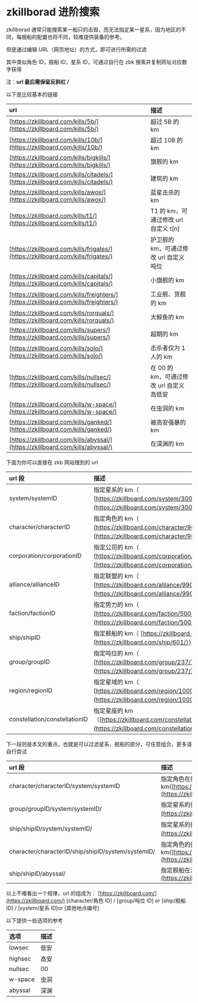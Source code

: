 # zkillborad 进阶搜索

zkillborad 通常只能搜索某一船只的击毁，而无法指定某一星系，因为地区的不同，每艘船的配置也将不同，较难提供装备的参考。

但是通过编辑 URL（网页地址）的方式，即可进行所需的过滤

其中类似角色 ID，舰船 ID，星系 ID，可通过自行在 zbk 搜索并复制网址对应数字获得

注：**url 最后需保留反斜杠 /**

以下是比较基本的链接

| url | 描述 |
| :--- | :--- |
| [https://zkillboard.com/kills/5b/](https://zkillboard.com/kills/5b/) | 超过 5B 的 km |
| [https://zkillboard.com/kills/10b/](https://zkillboard.com/kills/10b/) | 超过 10B 的 km |
| [https://zkillboard.com/kills/bigkills/](https://zkillboard.com/kills/bigkills/) | 旗舰的 km |
| [https://zkillboard.com/kills/citadels/](https://zkillboard.com/kills/citadels/) | 建筑的 km |
| [https://zkillboard.com/kills/awox/](https://zkillboard.com/kills/awox/) | 蓝星击杀的 km |
| [https://zkillboard.com/kills/t1/](https://zkillboard.com/kills/t1/) | T1 的 km，可通过修改 url 自定义 t\[n\] |
| [https://zkillboard.com/kills/frigates/](https://zkillboard.com/kills/frigates/) | 护卫舰的 km，可通过修改 url 自定义吨位 |
| [https://zkillboard.com/kills/capitals/](https://zkillboard.com/kills/capitals/) | 小旗舰的 km |
| [https://zkillboard.com/kills/freighters/](https://zkillboard.com/kills/freighters/) | 工业舰、货舰的 km |
| [https://zkillboard.com/kills/rorquals/](https://zkillboard.com/kills/rorquals/) | 大鲸鱼的 km |
| [https://zkillboard.com/kills/supers/](https://zkillboard.com/kills/supers/) | 超期的 km |
| [https://zkillboard.com/kills/solo/](https://zkillboard.com/kills/solo/) | 击杀者仅为 1 人的 km |
| [https://zkillboard.com/kills/nullsec/](https://zkillboard.com/kills/nullsec/) | 在 00 的 km，可通过修改 url 自定义高低安 |
| [https://zkillboard.com/kills/w-space/](https://zkillboard.com/kills/w-space/) | 在虫洞的 km |
| [https://zkillboard.com/kills/ganked/](https://zkillboard.com/kills/ganked/) | 被高安强暴的 km |
| [https://zkillboard.com/kills/abyssal/](https://zkillboard.com/kills/abyssal/) | 在深渊的 km |

下面为你可以直接在 zkb 网站搜到的 url

| url 段 | 描述 |
| :--- | :--- |
| system/systemID | 指定星系的 km（ [https://zkillboard.com/system/30000142/）](https://zkillboard.com/system/30000142/）) |
| character/characterID | 指定角色的 km（ [https://zkillboard.com/character/96393303/）](https://zkillboard.com/character/96393303/）) |
| corporation/corporationID | 指定公司的 km（ [https://zkillboard.com/corporation/1000181/）](https://zkillboard.com/corporation/1000181/）) |
| alliance/allianceID | 指定联盟的 km（ [https://zkillboard.com/alliance/99007498/）](https://zkillboard.com/alliance/99007498/）) |
| faction/factionID | 指定势力的 km（ [https://zkillboard.com/faction/500004/）](https://zkillboard.com/faction/500004/）) |
| ship/shipID | 指定舰船的 km（ [https://zkillboard.com/ship/601/）](https://zkillboard.com/ship/601/）) |
| group/groupID | 指定吨位的 km（ [https://zkillboard.com/group/237/）](https://zkillboard.com/group/237/）) |
| region/regionID | 指定星域的 km（ [https://zkillboard.com/region/10000005/）](https://zkillboard.com/region/10000005/）) |
| constellation/constellationID | 指定星座的 km（[https://zkillboard.com/constellation/20000072/）](https://zkillboard.com/constellation/20000072/）) |

下一段则是本文的重点，也就是可以过滤星系、舰船的部分，可任意组合，更多请自行尝试

| url 段 | 描述 |
| :--- | :--- |
| character/characterID/system/systemID | 指定角色在指定星系的 km\([https://zkillboard.com/character/2113153259/system/30003229/](https://zkillboard.com/character/2113153259/system/30003229/)\) |
| group/groupID/system/systemID/ | 指定星系的指定吨位的\(km\([https://zkillboard.com/system/30002813/group/237/）](https://zkillboard.com/system/30002813/group/237/）) |
| ship/shipID/system/systemID/ | 指定星系的指定舰船的 km（[https://zkillboard.com/ship/596/）](https://zkillboard.com/ship/596/）) |
| character/characterID/ship/shipID/system/systemID/ | 指定角色的指定舰船在指定星系的 km\([https://zkillboard.com/character/2113153259/ship/34590/system/30003258/](https://zkillboard.com/character/2113153259/ship/34590/system/30003258/)\) |
| ship/shipID/abyssal/ | 指定舰船在深渊的 km\( [https://zkillboard.com/ship/626/abyssal/](https://zkillboard.com/ship/626/abyssal/)\) |

以上不难看出一个规律，url 的组成为： [https://zkillboard.com/](https://zkillboard.com/) \[character/角色 ID\] / \[group/吨位 ID\] or \[ship/舰船 ID\] / \[system/星系 ID\]or \[其他地点编号\]

以下提供一些选项的参考

| 选项 | 描述 |
| :--- | :--- |
| lowsec | 低安 |
| highsec | 高安 |
| nullsec | 00 |
| w-space | 虫洞 |
| abyssal | 深渊 |

